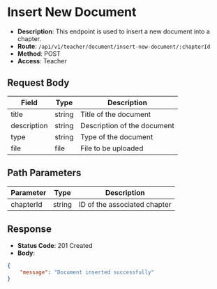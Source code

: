 # Insert New Document

- **Description**: This endpoint is used to insert a new document into a chapter.
- **Route**: `/api/v1/teacher/document/insert-new-document/:chapterId`
- **Method**: POST
- **Access**: Teacher

## Request Body

| Field       | Type   | Description                  |
|-------------|--------|------------------------------|
| title       | string | Title of the document        |
| description | string | Description of the document  |
| type        | string | Type of the document         |
| file        | file   | File to be uploaded          |

## Path Parameters

| Parameter | Type   | Description                  |
|-----------|--------|------------------------------|
| chapterId | string | ID of the associated chapter |

## Response

- **Status Code**: 201 Created
- **Body**:

```json
{
    "message": "Document inserted successfully"
}
